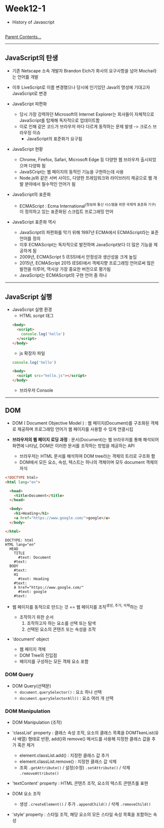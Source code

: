 # Week12-1

-   History of Javascript


<link rel="stylesheet" href="../../assets/stylesheets/my_style.css">

<br>[Parent Contents...](../../README.md/#til-today-i-learned)


-----


## JavaScript의 탄생

- 기존 Netscape 소속 개발자 Brandon Eich가 화사의 요구사항을 넘어 Mocha라는 언어를 개발

- 이후 LiveScript로 이름 변경했으나 당시에 인기있던 Java의 명성에 기대고자 JavaScript로 변경

- JavaScript 파편화
  + 당시 가장 강력하던 Microsoft의 Internet Explorer는 회사들이 자체적으로 JavaScript를 탑재해 독자적으로 업데이트함
  + 이로 인해 같은 코드가 브라우저 마다 다르게 동작하는 문제 발생 -> 크로스 브라우징 이슈
    * JavaScript의 표준화가 요구됨

- JavaScript 현황
  + Chrome, Firefox, Safari, Microsoft Edge 등 다양한 웹 브라우저 출시되었으며 다양화 됨
  + JavaSCript는 웹 페이지의 동적인 기능을 구현하는데 사용
  + Node.js와 같은 서버 사이드, 다양한 프레임워크와 라이브러리 제공으로 웹 개발 분야에서 필수적인 언어가 됨

- JavaScript의 표준화
  + ECMAScript : Ecma International<sup><span>(정보와 통신 시스템을 위한 국제적 표준화 기구)</span></sup>이 정의하고 있는 표준화된 스크립트 프로그래밍 언어
  
- JavaScript 표준화 역사
  + JavaScript의 파편화를 막기 위해 1997년 ECMA에서 ECMAScript라는 표준 언어를 정의
  + 이후 ECMAScript는 독자적으로 발전하며 JavaScript보다 더 많은 기능을 제공하게 됨
  + 2009년, ECMAScript 5 (ES5)에서 안정성과 생산성을 크게 높임
  + 2015년, ECMAScript 2015 (ES6)에서 객체지향 프로그래밍 언어로써 많은 발전을 이루어, <span>역사상 가장 중요한 버전</span>으로 평가됨
  + JavaScript는 ECMAScript의 구현 언어 중 하나


-----


## JavaScript 실행

- JavaScript 실행 환경
  + HTML script 태그
  ```html
  <body>
    <script>
      console.log('hello')
    </script>
  </body>
  ```
  + js 확장자 파일
  ```javascript
  console.log('hello')
  ```
  ```html
  <body>
    <script src="hello.js"></script>
  </body>
  ```
  + 브라우저 Console


-----


## DOM

- DOM ( Document Objective Model ) : 웹 페이지(Document)를 구조화된 객체로 제공하며 <span>프로그래밍 언어가 웹 페이지를 사용할 수 있게</span> 연결시킴

- **브라우저의 웹 페이지 로딩 과정** : 
문서(Document)는 웹 브라우저를 통해 해석되어 화면에 나타남, DOM은 이러한 문서를 조작하는 방법을 제공하는 <span>API</span>
  + 브라우저는 HTML 문서를 해석하여 <span>DOM tree</span>라는 객체의 트리로 구조화 함
  + DOM에서 모든 요소, 속성, 텍스트는 하나의 객체이며 모두 document 객체의 자식

```html
<!DOCTYPE html>
<html lang="en">

  <head>
    <title>Document</title>
  </head>

  <body>
    <h1>Heading</h1>
    <a href="https://www.google.com/">google</a>
  </body>

</html>
```
```dom
DOCTYPE: html
HTML lang="en"
  HEAD
    TITLE
      #text: Document
    #text:
  BODY
    #text:
    H1
      #text: Heading
    #text:
    A href="https://www.google.com/"
      #text: google
    #text:
```

- 웹 페이지를 동적으로 만드는 것 == 웹 페이지를 조작<sup><span>생성, 추가, 삭제</span></sup>하는 것
  + 조작하기 위한 순서
    1. 조작하고자 하는 요소를 <span>선택</span> 또는 <span>탐색</span>
    2. 선택된 요소의 콘텐츠 또는 속성을 <span>조작</span>

- 'document' object
  + 웹 페이지 객체
  + <span>DOM Tree의 진입점</span>
  + 페이지를 구성하는 모든 객체 요소 포함


### DOM Query

- DOM Query(선택문)
  + `document.querySelector()` : 요소 하나 선택
  + `document.querySelectorAll()` : 요소 여러 개 선택


### DOM Manipulation

- DOM Manipulation (조작)

- 'classList' property : 클래스 속성 조작, 요소의 클래스 목록을 DOMTkenList(유사 배열) 형태로 반환, add()와 remove() 메서드를 사용해 지정한 클래스 값을 추가 혹은 제거
  + element.classList.add() : 지정한 클래스 값 추가
  + element.classList.remove() : 지정한 클래스 값 삭제
  + 조회 `.getAttribute()` / 설정(수정) `.setAttribute()` / 삭제 `.removeAttribute()`

- 'textContent' property : HTML 콘텐츠 조작, 요소의 텍스트 콘텐츠를 표현

- DOM 요소 조작
  + 생성 `.createElement()` / 추가 `.appendChild()` / 삭제 `.removeChild()`

- 'style' property : 스타일 조작, 해당 요소의 모든 스타일 속성 목록을 포함하는 속성